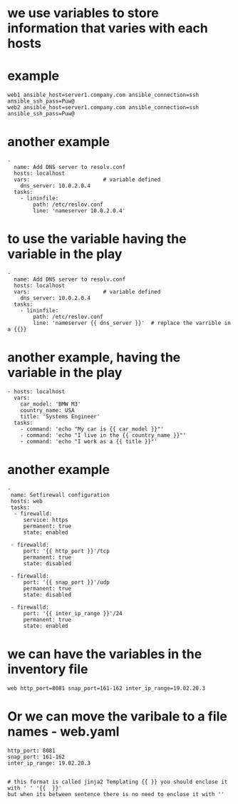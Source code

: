 # we use variables to store information that varies with each hosts

# example
```
web1 ansible_host=server1.company.com ansible_connection=ssh ansible_ssh_pass=Puw@
web2 ansible_host=server1.company.com ansible_connection=ssh ansible_ssh_pass=Puw@
```
# another example
```
-
  name: Add DNS server to resolv.conf
  hosts: localhost
  vars:                       # variable defined
    dns_server: 10.0.2.0.4
  tasks:
    - lininfile:
        path: /etc/reslov.conf
        line: 'nameserver 10.0.2.0.4'
```
# to use the variable having the variable in the play
```
-
  name: Add DNS server to resolv.conf
  hosts: localhost
  vars:                       # variable defined
    dns_server: 10.0.2.0.4
  tasks:
    - lininfile:
        path: /etc/reslov.conf
        line: 'nameserver {{ dns_server }}'  # replace the varrible in a {{}}
```
# another example, having the variable in the play
```
- hosts: localhost
  vars:
    car_model: 'BMW M3'
    country_name: USA
    title: 'Systems Engineer'
  tasks:
    - command: 'echo "My car is {{ car_model }}"'
    - command: 'echo "I live in the {{ country_name }}"'
    - command: 'echo "I work as a {{ title }}"'

```
# another example
```
- 
 name: Setfirewall configuration
 hosts: web
 tasks:
  - firewalld:
     service: https
     permanent: true
     state: enabled

 - firewalld:
     port: '{{ http_port }}'/tcp
     permanent: true
     state: disabled

 - firewalld:
     port: '{{ snap_port }}'/udp
     permanent: true
     state: disabled

 - firewalld:
     port: '{{ inter_ip_range }}'/24
     permanent: true
     state: enabled
```
# we can have the variables in the inventory file
```
web http_port=8081 snap_port=161-162 inter_ip_range=19.02.20.3
```
# Or we can move the varibale to a file names - web.yaml
```
http_port: 8081
snap_port: 161-162
inter_ip_range: 19.02.20.3


# this format is called jinja2 Templating {{ }} you should enclose it with ' ' '{{  }}'
but when its between sentence there is no need to enclose it with ''

```




